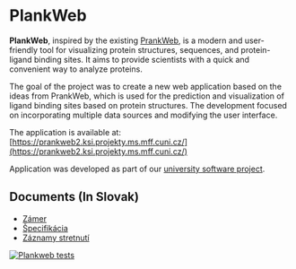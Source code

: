 # PlankWeb

**PlankWeb**, inspired by the existing [PrankWeb](https://prankweb.cz/), is a modern and user-friendly tool for visualizing protein structures, sequences, and protein-ligand binding sites. It aims to provide scientists with a quick and convenient way to analyze proteins.

The goal of the project was to create a new web application based on the ideas from PrankWeb, which is used for the prediction and visualization of ligand binding sites based on protein structures. The development focused on incorporating multiple data sources and modifying the user interface.

The application is available at: [https://prankweb2.ksi.projekty.ms.mff.cuni.cz/](https://prankweb2.ksi.projekty.ms.mff.cuni.cz/)



Application was developed as part of our [university software project](https://is.cuni.cz/studium/predmety/index.php?do=predmet&kod=NPRG069).

## Documents (In Slovak)

* [Zámer](docs/zamer.md)
* [Špecifikácia](https://docs.google.com/document/d/14Hx850b0bldpcYYky8Qy-FPD1uYN_zixqSKjVb0__-s/edit#heading=h.9i35mqlrcaay)
* [Záznamy stretnutí](meetings/)

[![Plankweb tests](https://github.com/milantru/prankweb/actions/workflows/github-actions.yml/badge.svg)](https://github.com/milantru/prankweb/actions/workflows/github-actions.yml)
